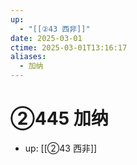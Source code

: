 ```yaml
---
up:
  - "[[②43 西非]]"
date: 2025-03-01
ctime: 2025-03-01T13:16:17
aliases:
  - 加纳
---
```


# ②445 加纳

- up: [[②43 西非]]

